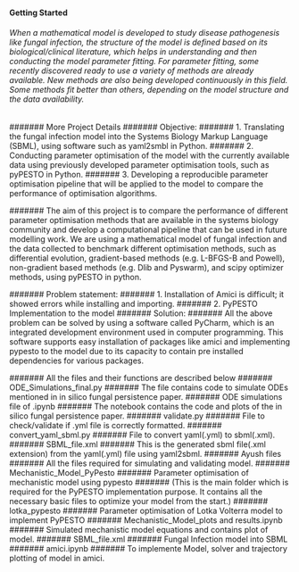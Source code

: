 #### Getting Started
###### When a mathematical model is developed to study disease pathogenesis like fungal infection, the structure of the model is defined based on its biological/clinical literature, which helps in understanding and then conducting the model parameter fitting. For parameter fitting, some recently discovered ready to use a variety of methods are already available. New methods are also being developed continuously in this field. Some methods fit better than others, depending on the model structure and the data availability. 

####### More Project Details 
####### Objective:
####### 1.	Translating the fungal infection model into the Systems Biology Markup Language (SBML), using software such as yaml2smbl in Python.
####### 2.	Conducting parameter optimisation of the model with the currently available data using previously developed parameter optimisation tools, such as pyPESTO in Python.
####### 3.	Developing a reproducible parameter optimisation pipeline that will be applied to the model to compare the performance of optimisation algorithms.

####### The aim of this project is to compare the performance of different parameter optimisation methods that are available in the systems biology community and develop a computational pipeline that can be used in future modelling work. We are using a mathematical model of fungal infection and the data collected to benchmark different optimisation methods, such as differential evolution, gradient-based methods (e.g. L-BFGS-B and Powell), non-gradient based methods (e.g. Dlib and Pyswarm), and scipy optimizer methods, using pyPESTO in python.

####### Problem statement:
####### 1. Installation of Amici is difficult; it showed errors while installing and importing.
####### 2. PyPESTO Implementation to the model
####### Solution:
####### All the above problem can be solved by using a software called PyCharm, which is an integrated development environment used in computer programming. This software supports easy installation of packages like amici and implementing pypesto to the model due to its capacity to contain pre installed dependencies for various packages.

####### All the files and their functions are described below
####### ODE_Simulations_final.py
####### The file contains code to simulate ODEs mentioned in in silico fungal persistence paper.
####### ODE simulations file of .ipynb
####### The notebook contains the code and plots of the in silico fungal persistence paper.
####### validate.py
####### File to check/validate if .yml file is correctly formatted.
####### convert_yaml_sbml.py
####### File to convert yaml(.yml) to sbml(.xml).
####### SBML_file.xml
####### This is the generated sbml file(.xml extension) from the yaml(.yml) file using yaml2sbml.
####### Ayush files
####### All the files required for simulating and validating model.
####### Mechanistic_Model_PyPesto
####### Parameter optimisation of mechanistic model using pypesto
####### (This is the main folder which is required for the PyPESTO implementation purpose. It contains all the necessary basic files to optimize your model from the start.)
####### lotka_pypesto
####### Parameter optimisation of Lotka Volterra model to implement PyPESTO
####### Mechanistic_Model_plots and results.ipynb
####### Simulated mechanistic model equations and contains plot of model.
####### SBML_file.xml
####### Fungal Infection model into SBML
####### amici.ipynb
####### To implemente Model, solver and trajectory plotting of model in amici.



